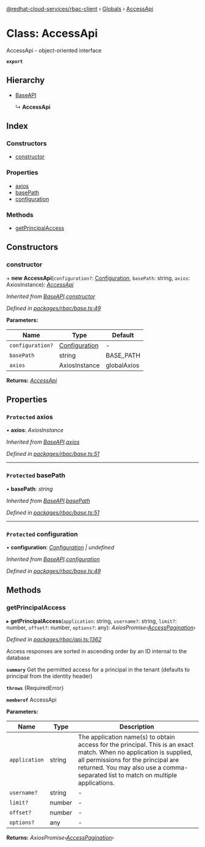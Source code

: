 [@redhat-cloud-services/rbac-client](../README.md) › [Globals](../globals.md) › [AccessApi](accessapi.md)

# Class: AccessApi

AccessApi - object-oriented interface

**`export`** 

## Hierarchy

* [BaseAPI](baseapi.md)

  ↳ **AccessApi**

## Index

### Constructors

* [constructor](accessapi.md#constructor)

### Properties

* [axios](accessapi.md#protected-axios)
* [basePath](accessapi.md#protected-basepath)
* [configuration](accessapi.md#protected-configuration)

### Methods

* [getPrincipalAccess](accessapi.md#getprincipalaccess)

## Constructors

###  constructor

\+ **new AccessApi**(`configuration?`: [Configuration](configuration.md), `basePath`: string, `axios`: AxiosInstance): *[AccessApi](accessapi.md)*

*Inherited from [BaseAPI](baseapi.md).[constructor](baseapi.md#constructor)*

*Defined in [packages/rbac/base.ts:49](https://github.com/RedHatInsights/javascript-clients/blob/master/packages/rbac/base.ts#L49)*

**Parameters:**

Name | Type | Default |
------ | ------ | ------ |
`configuration?` | [Configuration](configuration.md) | - |
`basePath` | string | BASE_PATH |
`axios` | AxiosInstance | globalAxios |

**Returns:** *[AccessApi](accessapi.md)*

## Properties

### `Protected` axios

• **axios**: *AxiosInstance*

*Inherited from [BaseAPI](baseapi.md).[axios](baseapi.md#protected-axios)*

*Defined in [packages/rbac/base.ts:51](https://github.com/RedHatInsights/javascript-clients/blob/master/packages/rbac/base.ts#L51)*

___

### `Protected` basePath

• **basePath**: *string*

*Inherited from [BaseAPI](baseapi.md).[basePath](baseapi.md#protected-basepath)*

*Defined in [packages/rbac/base.ts:51](https://github.com/RedHatInsights/javascript-clients/blob/master/packages/rbac/base.ts#L51)*

___

### `Protected` configuration

• **configuration**: *[Configuration](configuration.md) | undefined*

*Inherited from [BaseAPI](baseapi.md).[configuration](baseapi.md#protected-configuration)*

*Defined in [packages/rbac/base.ts:49](https://github.com/RedHatInsights/javascript-clients/blob/master/packages/rbac/base.ts#L49)*

## Methods

###  getPrincipalAccess

▸ **getPrincipalAccess**(`application`: string, `username?`: string, `limit?`: number, `offset?`: number, `options?`: any): *AxiosPromise‹[AccessPagination](../interfaces/accesspagination.md)›*

*Defined in [packages/rbac/api.ts:1362](https://github.com/RedHatInsights/javascript-clients/blob/master/packages/rbac/api.ts#L1362)*

Access responses are sorted in ascending order by an ID internal to the database

**`summary`** Get the permitted access for a principal in the tenant (defaults to principal from the identity header)

**`throws`** {RequiredError}

**`memberof`** AccessApi

**Parameters:**

Name | Type | Description |
------ | ------ | ------ |
`application` | string | The application name(s) to obtain access for the principal. This is an exact match. When no application is supplied, all permissions for the principal are returned. You may also use a comma-separated list to match on multiple applications. |
`username?` | string | - |
`limit?` | number | - |
`offset?` | number | - |
`options?` | any | - |

**Returns:** *AxiosPromise‹[AccessPagination](../interfaces/accesspagination.md)›*

